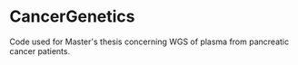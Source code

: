 # CancerGenetics
Code used for Master's thesis concerning WGS of plasma from pancreatic cancer patients.
